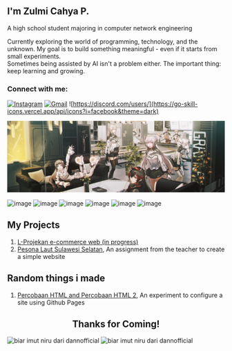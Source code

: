 ## I'm Zulmi Cahya P.

A high school student majoring in computer network engineering

Currently exploring the world of programming, technology, and the unknown.
My goal is to build something meaningful - even if it starts from small experiments.  
Sometimes being assisted by AI isn't a problem either. The important thing: keep learning and growing.


### Connect with me:

[![Instagram](https://go-skill-icons.vercel.app/api/icons?i=instagram&theme=dark)](https://www.instagram.com/kimzul1945)
[![Gmail](https://go-skill-icons.vercel.app/api/icons?i=gmail&theme=light)](mailto:eazyzxc@gmail.com)
![https://discord.com/users/](https://go-skill-icons.vercel.app/api/icons?i=facebook&theme=dark)

<a href="mailto:eazyzxc@gmail.com" target="_blank">
    <img src="img/80634628_p0.jpg" alt="Gmail" />
</a>

<br>

![image](https://img.shields.io/badge/HTML5-E34F26?style=for-the-badge&logo=html5&logoColor=white)
![image](https://img.shields.io/badge/CSS3-1572B6?style=for-the-badge&logo=css3&logoColor=white)
![image](https://img.shields.io/badge/JavaScript-323330?style=for-the-badge&logo=javascript&logoColor=F7DF1E)
![image](https://img.shields.io/badge/Arduino_IDE-00979D?style=for-the-badge&logo=arduino&logoColor=white)
![image](https://img.shields.io/badge/VirtualBox-21416b?style=for-the-badge&logo=VirtualBox&logoColor=white)
![image](https://img.shields.io/badge/Debian-A81D33?style=for-the-badge&logo=debian&logoColor=white)

## My Projects

1. [L-Projekan e-commerce web (in progress)](https://github.com/L-Projekan/Beranda)
2. [Pesona Laut Sulawesi Selatan](https://github.com/KimuraCoz/Pesona-Laut-Sulawesi-Selatan---Wisata-Bahari-Terbaik), An assignment from the teacher to create a simple website

## Random things i made

1. [Percobaan HTML and Percobaan HTML 2](https://github.com/KimuraCoz/Percobaan-HTML), An experiment to configure a site using Github Pages

## <center> Thanks for Coming!
<p>
  <img src="https://media1.tenor.com/m/ZtuVwa_2f1oAAAAd/kobayashi-san-chi-no-maid-dragon-anime.gif" style="height: 200px; object-fit: cover;" alt="biar imut niru dari dannofficial"/>
  <img src="https://media1.tenor.com/m/6rf3I6nwaPoAAAAC/pgr-punishing-gray-raven.gif" style="height: 200px; object-fit: cover;" alt="biar imut niru dari dannofficial" />
</p>
